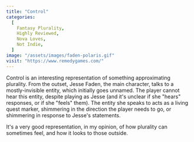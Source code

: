 ```yaml
---
title: "Control"
categories:
  [
    Fantasy Plurality,
    Highly Reviewed,
    Nova Loves,
    Not Indie,
  ]
image: "/assets/images/faden-polaris.gif"
visit: "https://www.remedygames.com/"
---
```


Control is an interesting representation of something approximating plurality. From the outset, Jesse Faden, the main character, talks to a mostly-invisible entity, which initially goes unnamed. The player cannot hear this entity, despite playing as Jesse (and it's unclear if she "hears" responses, or if she "feels" them). The entity she speaks to acts as a living quest marker, shimmering in the direction the player needs to go, or shimmering in response to Jesse's statements.

It's a very good representation, in my opinion, of how plurality can sometimes feel, and how it looks to those outside.